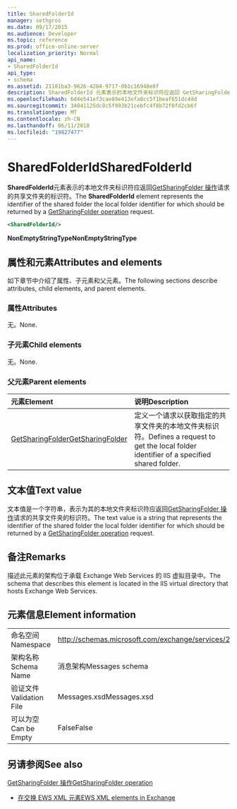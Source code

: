 ```yaml
---
title: SharedFolderId
manager: sethgros
ms.date: 09/17/2015
ms.audience: Developer
ms.topic: reference
ms.prod: office-online-server
localization_priority: Normal
api_name:
- SharedFolderId
api_type:
- schema
ms.assetid: 21181ba3-9626-4284-9717-0b1c16948e8f
description: SharedFolderId 元素表示的本地文件夹标识符应返回 GetSharingFolder 操作请求的共享文件夹的标识符。
ms.openlocfilehash: 6d4e541ef3cae89e413efa8cc5f1beaf651dc4dd
ms.sourcegitcommit: 34041125dc8c5f993b21cebfc4f8b72f0fd2cb6f
ms.translationtype: MT
ms.contentlocale: zh-CN
ms.lasthandoff: 06/11/2018
ms.locfileid: "19827477"
---
```

# <a name="sharedfolderid"></a><span data-ttu-id="0dbaa-103">SharedFolderId</span><span class="sxs-lookup"><span data-stu-id="0dbaa-103">SharedFolderId</span></span>

<span data-ttu-id="0dbaa-104">**SharedFolderId**元素表示的本地文件夹标识符应返回[GetSharingFolder 操作](getsharingfolder-operation.md)请求的共享文件夹的标识符。</span><span class="sxs-lookup"><span data-stu-id="0dbaa-104">The **SharedFolderId** element represents the identifier of the shared folder the local folder identifier for which should be returned by a [GetSharingFolder operation](getsharingfolder-operation.md) request.</span></span> 
  
```xml
<SharedFolderId/>
```

 <span data-ttu-id="0dbaa-105">**NonEmptyStringType**</span><span class="sxs-lookup"><span data-stu-id="0dbaa-105">**NonEmptyStringType**</span></span>
## <a name="attributes-and-elements"></a><span data-ttu-id="0dbaa-106">属性和元素</span><span class="sxs-lookup"><span data-stu-id="0dbaa-106">Attributes and elements</span></span>

<span data-ttu-id="0dbaa-107">如下章节中介绍了属性、子元素和父元素。</span><span class="sxs-lookup"><span data-stu-id="0dbaa-107">The following sections describe attributes, child elements, and parent elements.</span></span>
  
### <a name="attributes"></a><span data-ttu-id="0dbaa-108">属性</span><span class="sxs-lookup"><span data-stu-id="0dbaa-108">Attributes</span></span>

<span data-ttu-id="0dbaa-109">无。</span><span class="sxs-lookup"><span data-stu-id="0dbaa-109">None.</span></span>
  
### <a name="child-elements"></a><span data-ttu-id="0dbaa-110">子元素</span><span class="sxs-lookup"><span data-stu-id="0dbaa-110">Child elements</span></span>

<span data-ttu-id="0dbaa-111">无。</span><span class="sxs-lookup"><span data-stu-id="0dbaa-111">None.</span></span>
  
### <a name="parent-elements"></a><span data-ttu-id="0dbaa-112">父元素</span><span class="sxs-lookup"><span data-stu-id="0dbaa-112">Parent elements</span></span>

|<span data-ttu-id="0dbaa-113">**元素**</span><span class="sxs-lookup"><span data-stu-id="0dbaa-113">**Element**</span></span>|<span data-ttu-id="0dbaa-114">**说明**</span><span class="sxs-lookup"><span data-stu-id="0dbaa-114">**Description**</span></span>|
|:-----|:-----|
|[<span data-ttu-id="0dbaa-115">GetSharingFolder</span><span class="sxs-lookup"><span data-stu-id="0dbaa-115">GetSharingFolder</span></span>](getsharingfolder.md) <br/> |<span data-ttu-id="0dbaa-116">定义一个请求以获取指定的共享文件夹的本地文件夹标识符。</span><span class="sxs-lookup"><span data-stu-id="0dbaa-116">Defines a request to get the local folder identifier of a specified shared folder.</span></span>  <br/> |
   
## <a name="text-value"></a><span data-ttu-id="0dbaa-117">文本值</span><span class="sxs-lookup"><span data-stu-id="0dbaa-117">Text value</span></span>

<span data-ttu-id="0dbaa-118">文本值是一个字符串，表示为其的本地文件夹标识符应返回[GetSharingFolder 操作](getsharingfolder-operation.md)请求的共享文件夹的标识符。</span><span class="sxs-lookup"><span data-stu-id="0dbaa-118">The text value is a string that represents the identifier of the shared folder the local folder identifier for which should be returned by a [GetSharingFolder operation](getsharingfolder-operation.md) request.</span></span> 
  
## <a name="remarks"></a><span data-ttu-id="0dbaa-119">备注</span><span class="sxs-lookup"><span data-stu-id="0dbaa-119">Remarks</span></span>

<span data-ttu-id="0dbaa-120">描述此元素的架构位于承载 Exchange Web Services 的 IIS 虚拟目录中。</span><span class="sxs-lookup"><span data-stu-id="0dbaa-120">The schema that describes this element is located in the IIS virtual directory that hosts Exchange Web Services.</span></span>
  
## <a name="element-information"></a><span data-ttu-id="0dbaa-121">元素信息</span><span class="sxs-lookup"><span data-stu-id="0dbaa-121">Element information</span></span>

|||
|:-----|:-----|
|<span data-ttu-id="0dbaa-122">命名空间</span><span class="sxs-lookup"><span data-stu-id="0dbaa-122">Namespace</span></span>  <br/> |http://schemas.microsoft.com/exchange/services/2006/messages  <br/> |
|<span data-ttu-id="0dbaa-123">架构名称</span><span class="sxs-lookup"><span data-stu-id="0dbaa-123">Schema Name</span></span>  <br/> |<span data-ttu-id="0dbaa-124">消息架构</span><span class="sxs-lookup"><span data-stu-id="0dbaa-124">Messages schema</span></span>  <br/> |
|<span data-ttu-id="0dbaa-125">验证文件</span><span class="sxs-lookup"><span data-stu-id="0dbaa-125">Validation File</span></span>  <br/> |<span data-ttu-id="0dbaa-126">Messages.xsd</span><span class="sxs-lookup"><span data-stu-id="0dbaa-126">Messages.xsd</span></span>  <br/> |
|<span data-ttu-id="0dbaa-127">可以为空</span><span class="sxs-lookup"><span data-stu-id="0dbaa-127">Can be Empty</span></span>  <br/> |<span data-ttu-id="0dbaa-128">False</span><span class="sxs-lookup"><span data-stu-id="0dbaa-128">False</span></span>  <br/> |
   
## <a name="see-also"></a><span data-ttu-id="0dbaa-129">另请参阅</span><span class="sxs-lookup"><span data-stu-id="0dbaa-129">See also</span></span>



[<span data-ttu-id="0dbaa-130">GetSharingFolder 操作</span><span class="sxs-lookup"><span data-stu-id="0dbaa-130">GetSharingFolder operation</span></span>](getsharingfolder-operation.md)


- [<span data-ttu-id="0dbaa-131">在交换 EWS XML 元素</span><span class="sxs-lookup"><span data-stu-id="0dbaa-131">EWS XML elements in Exchange</span></span>](ews-xml-elements-in-exchange.md)

